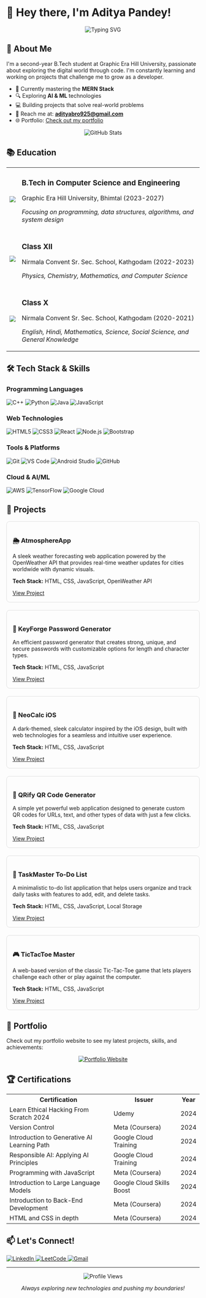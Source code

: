 # 👋 Hey there, I'm Aditya Pandey!

<p align="center">
  <img src="https://readme-typing-svg.herokuapp.com?font=Fira+Code&pause=1000&color=0A66C2&center=true&vCenter=true&width=435&lines=B.Tech+CSE+Student;Full+Stack+Developer;AI+%26+ML+Enthusiast;Problem+Solver+%7C+Tech+Explorer" alt="Typing SVG" />
</p>

## 🧠 About Me

I'm a second-year B.Tech student at Graphic Era Hill University, passionate about exploring the digital world through code. I'm constantly learning and working on projects that challenge me to grow as a developer.

- 🌱 Currently mastering the **MERN Stack**
- 🔍 Exploring **AI & ML** technologies
- 💻 Building projects that solve real-world problems
- 📧 Reach me at: **adityabro925@gmail.com**
- 🌐 Portfolio: [Check out my portfolio](https://theadityapandey.github.io/)

<p align="center">
  <img src="https://github-readme-stats.vercel.app/api?username=adityapandey-dev&show_icons=true&theme=tokyonight" alt="GitHub Stats" />
</p>



## 📚 Education

<table>
  <tr>
    <td><img src="https://img.icons8.com/color/48/000000/graduation-cap.png"/></td>
    <td>
      <h3>B.Tech in Computer Science and Engineering</h3>
      <p>Graphic Era Hill University, Bhimtal (2023-2027)</p>
      <p><em>Focusing on programming, data structures, algorithms, and system design</em></p>
    </td>
  </tr>
  <tr>
    <td><img src="https://img.icons8.com/color/48/000000/school.png"/></td>
    <td>
      <h3>Class XII</h3>
      <p>Nirmala Convent Sr. Sec. School, Kathgodam (2022-2023)</p>
      <p><em>Physics, Chemistry, Mathematics, and Computer Science</em></p>
    </td>
  </tr>
  <tr>
    <td><img src="https://img.icons8.com/color/48/000000/book.png"/></td>
    <td>
      <h3>Class X</h3>
      <p>Nirmala Convent Sr. Sec. School, Kathgodam (2020-2021)</p>
      <p><em>English, Hindi, Mathematics, Science, Social Science, and General Knowledge</em></p>
    </td>
  </tr>
</table>

## 🛠️ Tech Stack & Skills

<h3>Programming Languages</h3>
<p>
  <img src="https://img.shields.io/badge/C%2B%2B-00599C?style=for-the-badge&logo=c%2B%2B&logoColor=white" alt="C++" />
  <img src="https://img.shields.io/badge/Python-3776AB?style=for-the-badge&logo=python&logoColor=white" alt="Python" />
  <img src="https://img.shields.io/badge/Java-ED8B00?style=for-the-badge&logo=java&logoColor=white" alt="Java" />
  <img src="https://img.shields.io/badge/JavaScript-F7DF1E?style=for-the-badge&logo=javascript&logoColor=black" alt="JavaScript" />
</p>

<h3>Web Technologies</h3>
<p>
  <img src="https://img.shields.io/badge/HTML5-E34F26?style=for-the-badge&logo=html5&logoColor=white" alt="HTML5" />
  <img src="https://img.shields.io/badge/CSS3-1572B6?style=for-the-badge&logo=css3&logoColor=white" alt="CSS3" />
  <img src="https://img.shields.io/badge/React-20232A?style=for-the-badge&logo=react&logoColor=61DAFB" alt="React" />
  <img src="https://img.shields.io/badge/Node.js-43853D?style=for-the-badge&logo=node.js&logoColor=white" alt="Node.js" />
  <img src="https://img.shields.io/badge/Bootstrap-563D7C?style=for-the-badge&logo=bootstrap&logoColor=white" alt="Bootstrap" />
</p>

<h3>Tools & Platforms</h3>
<p>
  <img src="https://img.shields.io/badge/Git-F05032?style=for-the-badge&logo=git&logoColor=white" alt="Git" />
  <img src="https://img.shields.io/badge/VS_Code-0078D4?style=for-the-badge&logo=visual%20studio%20code&logoColor=white" alt="VS Code" />
  <img src="https://img.shields.io/badge/Android_Studio-3DDC84?style=for-the-badge&logo=android-studio&logoColor=white" alt="Android Studio" />
  <img src="https://img.shields.io/badge/github-%23121011.svg?style=for-the-badge&logo=github&logoColor=white" alt="GitHub" />
</p>

<h3>Cloud & AI/ML</h3>
<p>
  <img src="https://img.shields.io/badge/AWS-%23FF9900.svg?style=for-the-badge&logo=amazon-aws&logoColor=white" alt="AWS" />
  <img src="https://img.shields.io/badge/TensorFlow-%23FF6F00.svg?style=for-the-badge&logo=TensorFlow&logoColor=white" alt="TensorFlow" />
  <img src="https://img.shields.io/badge/Google%20Cloud-4285F4?style=for-the-badge&logo=google-cloud&logoColor=white" alt="Google Cloud" />
</p>

## 🚀 Projects

<div>

<div style="border: 1px solid #ddd; border-radius: 8px; padding: 15px; margin-bottom: 20px;">
  <h3>🌦️ AtmosphereApp</h3>
  <p>A sleek weather forecasting web application powered by the OpenWeather API that provides real-time weather updates for cities worldwide with dynamic visuals.</p>
  <p><strong>Tech Stack:</strong> HTML, CSS, JavaScript, OpenWeather API</p>
  <a href="https://github.com/Aditya2006p/AtmosphereApp" target="_blank">View Project</a>
</div>

<div style="border: 1px solid #ddd; border-radius: 8px; padding: 15px; margin-bottom: 20px;">
  <h3>🔐 KeyForge Password Generator</h3>
  <p>An efficient password generator that creates strong, unique, and secure passwords with customizable options for length and character types.</p>
  <p><strong>Tech Stack:</strong> HTML, CSS, JavaScript</p>
  <a href="https://github.com/Aditya2006p/KeyForge-Secure-Password-Generator" target="_blank">View Project</a>
</div>

<div style="border: 1px solid #ddd; border-radius: 8px; padding: 15px; margin-bottom: 20px;">
  <h3>🧮 NeoCalc iOS</h3>
  <p>A dark-themed, sleek calculator inspired by the iOS design, built with web technologies for a seamless and intuitive user experience.</p>
  <p><strong>Tech Stack:</strong> HTML, CSS, JavaScript</p>
  <a href="https://github.com/Aditya2006p/NeoCalc-iOS" target="_blank">View Project</a>
</div>

<div style="border: 1px solid #ddd; border-radius: 8px; padding: 15px; margin-bottom: 20px;">
  <h3>📱 QRify QR Code Generator</h3>
  <p>A simple yet powerful web application designed to generate custom QR codes for URLs, text, and other types of data with just a few clicks.</p>
  <p><strong>Tech Stack:</strong> HTML, CSS, JavaScript</p>
  <a href="https://github.com/Aditya2006p/QRify-QR-Code-Generator" target="_blank">View Project</a>
</div>

<div style="border: 1px solid #ddd; border-radius: 8px; padding: 15px; margin-bottom: 20px;">
  <h3>📝 TaskMaster To-Do List</h3>
  <p>A minimalistic to-do list application that helps users organize and track daily tasks with features to add, edit, and delete tasks.</p>
  <p><strong>Tech Stack:</strong> HTML, CSS, JavaScript, Local Storage</p>
  <a href="https://github.com/Aditya2006p/TaskMaster-To-Do-List" target="_blank">View Project</a>
</div>

<div style="border: 1px solid #ddd; border-radius: 8px; padding: 15px; margin-bottom: 20px;">
  <h3>🎮 TicTacToe Master</h3>
  <p>A web-based version of the classic Tic-Tac-Toe game that lets players challenge each other or play against the computer.</p>
  <p><strong>Tech Stack:</strong> HTML, CSS, JavaScript</p>
  <a href="https://github.com/Aditya2006p/TicTacToe-Master" target="_blank">View Project</a>
</div>

</div>

## 💼 Portfolio

Check out my portfolio website to see my latest projects, skills, and achievements:
<p align="center">
  <a href="https://theadityapandey.github.io/" target="_blank">
    <img src="https://img.shields.io/badge/Portfolio-4285F4?style=for-the-badge&logo=Google-chrome&logoColor=white" alt="Portfolio Website" />
  </a>
</p>

## 🏆 Certifications

<table>
  <tr>
    <th>Certification</th>
    <th>Issuer</th>
    <th>Year</th>
  </tr>
  <tr>
    <td>Learn Ethical Hacking From Scratch 2024</td>
    <td>Udemy</td>
    <td>2024</td>
  </tr>
  <tr>
    <td>Version Control</td>
    <td>Meta (Coursera)</td>
    <td>2024</td>
  </tr>
  <tr>
    <td>Introduction to Generative AI Learning Path</td>
    <td>Google Cloud Training</td>
    <td>2024</td>
  </tr>
  <tr>
    <td>Responsible AI: Applying AI Principles</td>
    <td>Google Cloud Training</td>
    <td>2024</td>
  </tr>
  <tr>
    <td>Programming with JavaScript</td>
    <td>Meta (Coursera)</td>
    <td>2024</td>
  </tr>
  <tr>
    <td>Introduction to Large Language Models</td>
    <td>Google Cloud Skills Boost</td>
    <td>2024</td>
  </tr>
  <tr>
    <td>Introduction to Back-End Development</td>
    <td>Meta (Coursera)</td>
    <td>2024</td>
  </tr>
  <tr>
    <td>HTML and CSS in depth</td>
    <td>Meta (Coursera)</td>
    <td>2024</td>
  </tr>
</table>

## 📫 Let's Connect!

<p>
  <a href="https://www.linkedin.com/in/aditya2006p/" target="_blank">
    <img src="https://img.shields.io/badge/LinkedIn-0077B5?style=for-the-badge&logo=linkedin&logoColor=white" alt="LinkedIn" />
  </a>
  <a href="https://leetcode.com/u/Aditya2006p/" target="_blank">
    <img src="https://img.shields.io/badge/LeetCode-FFA116?style=for-the-badge&logo=leetcode&logoColor=black" alt="LeetCode" />
  </a>
  <a href="mailto:adityabro925@gmail.com">
    <img src="https://img.shields.io/badge/Gmail-D14836?style=for-the-badge&logo=gmail&logoColor=white" alt="Gmail" />
  </a>
</p>

---

<p align="center">
  <img src="https://komarev.com/ghpvc/?username=aditya2006p&label=Profile%20views&color=0e75b6&style=flat" alt="Profile Views" />
</p>

<p align="center">
  <em>Always exploring new technologies and pushing my boundaries!</em>
</p>

